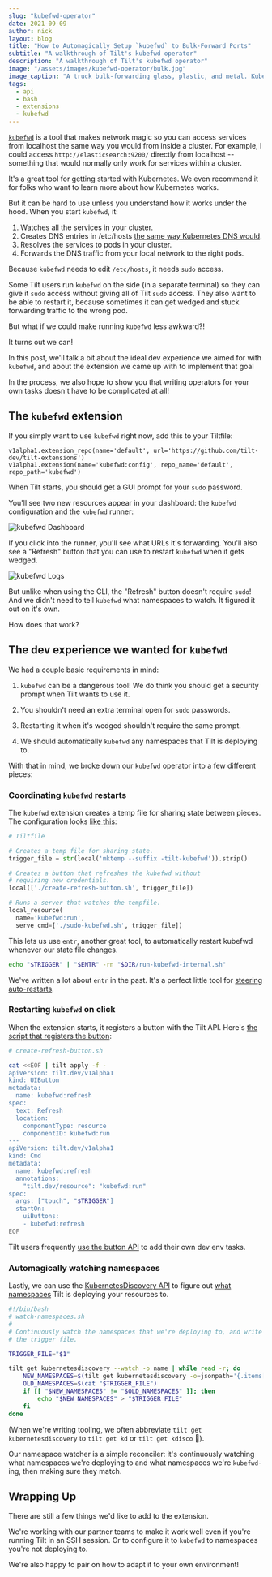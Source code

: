 ```yaml
---
slug: "kubefwd-operator"
date: 2021-09-09
author: nick
layout: blog
title: "How to Automagically Setup `kubefwd` to Bulk-Forward Ports"
subtitle: "A walkthrough of Tilt's kubefwd operator"
description: "A walkthrough of Tilt's kubefwd operator"
image: "/assets/images/kubefwd-operator/bulk.jpg"
image_caption: "A truck bulk-forwarding glass, plastic, and metal. Kubernetes networking isn't trash! From Tilt Dev's field trip to the <a href='https://en.wikipedia.org/wiki/Sunset_Park_Material_Recovery_Facility'>Sunset Park Material Recovery Facility.</a>"
tags:
  - api
  - bash
  - extensions
  - kubefwd
---
```


[`kubefwd`](https://kubefwd.com/) is a tool that makes network magic so
you can access services from localhost the same way you would from inside a
cluster. For example, I could access `http://elasticsearch:9200/` directly from
localhost -- something that would normally only work for services within a cluster.

It's a great tool for getting started with Kubernetes. We even recommend it for
folks who want to learn more about how Kubernetes works.

But it can be hard to use unless you understand how it works under the
hood. When you start `kubefwd`, it:

1) Watches all the services in your cluster.
2) Creates DNS entries in /etc/hosts [the same way Kubernetes DNS would](https://kubernetes.io/docs/concepts/services-networking/dns-pod-service/).
3) Resolves the services to pods in your cluster.
4) Forwards the DNS traffic from your local network to the right pods.

Because `kubefwd` needs to edit `/etc/hosts`, it needs `sudo` access.

Some Tilt users run `kubefwd` on the side (in a separate terminal)
so they can give it `sudo` access without giving all of Tilt `sudo` access.
They also want to be able to restart it, because sometimes it can get wedged
and stuck forwarding traffic to the wrong pod.

But what if we could make running `kubefwd` less awkward?!

It turns out we can! 

In this post, we'll talk a bit about the ideal dev experience we aimed for with
`kubefwd`, and about the extension we came up with to implement that goal

In the process, we also hope to show you that writing operators for your own
tasks doesn't have to be complicated at all!

## The `kubefwd` extension

If you simply want to use `kubefwd` right now, add this to your Tiltfile:

```
v1alpha1.extension_repo(name='default', url='https://github.com/tilt-dev/tilt-extensions')
v1alpha1.extension(name='kubefwd:config', repo_name='default', repo_path='kubefwd')
```

When Tilt starts, you should get a GUI prompt for your `sudo` password.

You'll see two new resources appear in your dashboard: the `kubefwd`
configuration and the `kubefwd` runner:

![kubefwd Dashboard](/assets/images/kubefwd-operator/kubefwd-dashboard.jpg)

If you click into the runner, you'll see what URLs it's forwarding. You'll also
see a "Refresh" button that you can use to restart `kubefwd` when it gets
wedged.

![kubefwd Logs](/assets/images/kubefwd-operator/kubefwd-logs.jpg)

But unlike when using the CLI, the "Refresh" button doesn't require `sudo`! And
we didn't need to tell `kubefwd` what namespaces to watch.  It figured it out on
it's own.

How does that work?

## The dev experience we wanted for `kubefwd`

We had a couple basic requirements in mind:

1. `kubefwd` can be a dangerous tool! We do think you should get a security prompt when Tilt wants to use it.

1. You shouldn't need an extra terminal open for `sudo` passwords.

1. Restarting it when it's wedged shouldn't require the same prompt.

1. We should automatically `kubefwd` any namespaces that Tilt is deploying to.

With that in mind, we broke down our `kubefwd` operator into a few different pieces:

### Coordinating `kubefwd` restarts

The `kubefwd` extension creates a temp file for sharing state between
pieces. The configuration looks [like
this](https://github.com/tilt-dev/tilt-extensions/tree/e43897e7f540b7a5023d87aefe8941ddb3bb8c3a/kubefwd/Tiltfile):

```python
# Tiltfile

# Creates a temp file for sharing state.
trigger_file = str(local('mktemp --suffix -tilt-kubefwd')).strip()

# Creates a button that refreshes the kubefwd without
# requiring new credentials.
local(['./create-refresh-button.sh', trigger_file])

# Runs a server that watches the tempfile.
local_resource(
  name='kubefwd:run',
  serve_cmd=['./sudo-kubefwd.sh', trigger_file])
```

This lets us use `entr`, another great tool, to automatically restart kubefwd
whenever our state file changes.

```bash
echo "$TRIGGER" | "$ENTR" -rn "$DIR/run-kubefwd-internal.sh"
```

We've written a lot about `entr` in the past. It's a perfect little tool for
[steering auto-restarts](https://eradman.com/entrproject).

### Restarting `kubefwd` on click

When the extension starts, it registers a button with the Tilt API. Here's [the
script that registers the
button](https://github.com/tilt-dev/tilt-extensions/tree/e43897e7f540b7a5023d87aefe8941ddb3bb8c3a/kubefwd/create-refresh-button.sh):

```bash
# create-refresh-button.sh

cat <<EOF | tilt apply -f -
apiVersion: tilt.dev/v1alpha1
kind: UIButton
metadata:
  name: kubefwd:refresh
spec:
  text: Refresh
  location:
    componentType: resource
    componentID: kubefwd:run
---
apiVersion: tilt.dev/v1alpha1
kind: Cmd
metadata:
  name: kubefwd:refresh
  annotations:
    "tilt.dev/resource": "kubefwd:run"
spec:
  args: ["touch", "$TRIGGER"]
  startOn:
    uiButtons:
    - kubefwd:refresh
EOF
```

Tilt users frequently [use the button
API](https://blog.tilt.dev/2021/07/08/uibutton-navbar.html) to add their own dev
env tasks.

### Automagically watching namespaces

Lastly, we can use the [KubernetesDiscovery
API](https://api.tilt.dev/kubernetes/kubernetes-discovery-v1alpha1.html) to
figure out [what namespaces](https://github.com/tilt-dev/tilt-extensions/tree/e43897e7f540b7a5023d87aefe8941ddb3bb8c3a/kubefwd/watch-namespaces.sh) Tilt is deploying your resources to.

```bash
#!/bin/bash
# watch-namespaces.sh
#
# Continuously watch the namespaces that we're deploying to, and write them to
# the trigger file.

TRIGGER_FILE="$1"

tilt get kubernetesdiscovery --watch -o name | while read -r; do
    NEW_NAMESPACES=$(tilt get kubernetesdiscovery -o=jsonpath='{.items[*].spec.watches[*].namespace}' | tr -s ' ' '\n' | sort -u)
    OLD_NAMESPACES=$(cat "$TRIGGER_FILE")
    if [[ "$NEW_NAMESPACES" != "$OLD_NAMESPACES" ]]; then
        echo "$NEW_NAMESPACES" > "$TRIGGER_FILE"
    fi
done
```

(When we're writing tooling, we often abbreviate `tilt get kubernetesdiscovery`
to `tilt get kd` or `tilt get kdisco` 🕺).

Our namespace watcher is a simple reconciler: it's continuously watching what
namespaces we're deploying to and what namespaces we're `kubefwd`-ing, then
making sure they match.

## Wrapping Up

There are still a few things we'd like to add to the extension.

We're working with our partner teams to make it work well even if you're running
Tilt in an SSH session. Or to configure it to `kubefwd` to namespaces you're not
deploying to.

We're also happy to pair on how to adapt it to your own environment!
